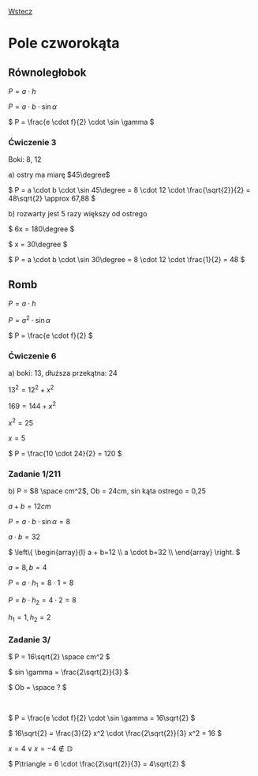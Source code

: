 [Wstecz](../matematyka.md)

# Pole czworokąta

## Równoległobok

$`
P = a \cdot h
`$

$`
P = a \cdot b \cdot \sin \alpha
`$

$`
P = \frac{e \cdot f}{2} \cdot \sin \gamma
`$

### Ćwiczenie 3

Boki: 8, 12

a\) ostry ma miarę $`45\degree`$

$`
P = a \cdot b \cdot \sin 45\degree = 8 \cdot 12 \cdot \frac{\sqrt{2}}{2} = 48\sqrt{2} \approx 67,88 
`$

b\) rozwarty jest 5 razy większy od ostrego

$`
6x = 180\degree
`$

$`
x = 30\degree
`$

$`
P = a \cdot b \cdot \sin 30\degree = 8 \cdot 12 \cdot \frac{1}{2} = 48
`$

## Romb

$`
P = a \cdot h
`$

$`
P = a^2 \cdot \sin \alpha
`$

$`
P = \frac{e \cdot f}{2}
`$

### Ćwiczenie 6

a\) boki: 13, dłuższa przekątna: 24

$`
13^2 = 12^2 + x^2
`$

$`
169 = 144 + x^2
`$

$`
x^2 = 25
`$

$`
x = 5
`$

$`
P = \frac{10 \cdot 24}{2} = 120
`$

### Zadanie 1/211

b\) P = $`8 \space cm^2`$, Ob = 24cm, sin kąta ostrego = 0,25

$`
a+b=12cm
`$

$`
P = a \cdot b \cdot \sin \alpha = 8
`$

$`
a \cdot b = 32
`$

$`
\left\{ \begin{array}{l}
a + b=12 \\
a \cdot b=32 \\
\end{array} \right.
`$

$`
a = 8, b = 4
`$

$`
P = a \cdot h_1 = 8 \cdot 1 = 8
`$

$`
P = b \cdot h_2 = 4 \cdot 2 = 8
`$

$`
h_1 = 1, h_2 = 2
`$

### Zadanie 3/

$`
P = 16\sqrt{2} \space cm^2
`$

$`
sin \gamma = \frac{2\sqrt{2}}{3}
`$

$`
Ob = \space ?
`$

<br>

$`
P = \frac{e \cdot f}{2} \cdot \sin \gamma = 16\sqrt{2}
`$

$`
16\sqrt{2} = \frac{3}{2} x^2 \cdot \frac{2\sqrt{2}}{3} x^2 = 16
`$

$`
x = 4 \vee x = -4 \notin \mathbb{D}
`$

$`
P\triangle = 6 \cdot \frac{2\sqrt{2}}{3} = 4\sqrt{2}
`$
